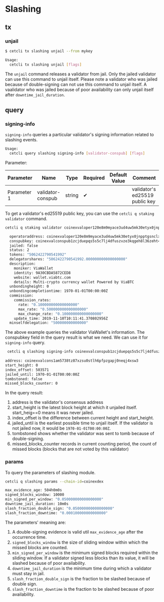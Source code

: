 # Slashing

## tx

### unjail

```bash
$ cetcli tx slashing unjail --from mykey

Usage:
  cetcli tx slashing unjail [flags]

```

The `unjail` command releases a validator from jail. Only the jailed validator can use this command to unjail itself.
Please note a validator who was jailed because of double-signing can not use this command to unjail itself.
A vaalidator who was jailed because of poor availability can only unjail itself after `downtime_jail_duration`.


## query

### signing-info

`signing-info` queries a particular validator's signing information related to slashing events.

```bash
Usage:
  cetcli query slashing signing-info [validator-conspub] [flags]
```

Parameter:

| Parameter   | Name               | Type   | Required | Default Value | Comment                        |
| ------------| ------------------ | ------ | -------- | ------------  | ------------------------------ |
| Parameter 1 | validator-conspub  | string | ✔        |               | validator's ed25519 public key |

To get a validator's ed25519 public key, you can use the `cetcli q staking validator` command.

```BASH
cetcli q staking validator coinexvaloper120e8m9myace3ud4uw5mk30etyx0jnpptgsnclx --chain-id=coinexdex

  operatoraddress: coinexvaloper120e8m9myace3ud4uw5mk30etyx0jnpptgsnclx
  conspubkey: coinexvalconspub1zcjduepqs5s5c7lj4dfuszvze3kqgeh8l36zeht4tv7uhrlphxpmldsy9tssmp4js9
  jailed: false
  status: 2
  tokens: "5062422790541992"
  delegatorshares: "5062422790541992.000000000000000000"
  description:
    moniker: ViaWallet
    identity: 9A30CBDA5872CED8
    website: wallet.viabtc.com
    details: Multi-crypto currency wallet Powered by ViaBTC
  unbondingheight: 0
  unbondingcompletiontime: 1970-01-01T00:00:00Z
  commission:
    commission_rates:
      rate: "0.100000000000000000"
      max_rate: "0.500000000000000000"
      max_change_rate: "0.100000000000000000"
    update_time: 2019-11-10T10:11:41.370802956Z
  minselfdelegation: "500000000000000"

```

The above example queries the validator ViaWallet's information. The conspubkey field in the query result is what we need. We can use it for `signing-info` query.

```bash
 cetcli q slashing signing-info coinexvalconspub1zcjduepqs5s5c7lj4dfuszvze3kqgeh8l36zeht4tv7uhrlphxpmldsy9tssmp4js9 --chain-id=coinexdex
 
address: coinexvalcons1am5738tz87xzsu0stlh6pfpzgapj0neqj4xsw3
start_height: 0
index_offset: 503571
jailed_until: 1970-01-01T00:00:00Z
tombstoned: false
missed_blocks_counter: 0
```

In the query result:
1. address is the validator's consensus address
2. start\_height is the latest block height at which it unjailed itself. start\_heig==0 means it was never jailed.
3. index\_offset is the difference between current height and start\_height.
4. jailed\_until is the earliest possible time to unjail itself. If the validator is not jailed now, it would be `1970-01-01T00:00:00Z`.
5. tombstoned shows whether the validator was sent to tomb because of double-signing.
6. missed\_blocks\_counter records in current counting period, the count of missed blocks (blocks that are not voted by this validator)

### params

To query the parameters of slashing module.

```BASH
cetcli q slashing params --chain-id=coinexdex

max_evidence_age: 504h0m0s
signed_blocks_window: 10000
min_signed_per_window: "0.050000000000000000"
downtime_jail_duration: 10m0s
slash_fraction_double_sign: "0.050000000000000000"
slash_fraction_downtime: "0.000100000000000000"
```

The parameters' meaning are:
1. A double-signing evidence is valid util `max_evidence_age` after the occurrence time.
2. `signed_blocks_window` is the size of sliding window within which the missed blocks are counted.
3. `min_signed_per_window` is the minimum signed blocks required within the sliding window. If a validator signed less blocks than its value, it will be slashed because of poor availability.
4. `downtime_jail_duration` is the minimum time during which a validator must stay in jail.
5. `slash_fraction_double_sign` is the fraction to be slashed because of double sign.
6. `slash_fraction_downtime` is the fraction to be slashed because of poor availability.

